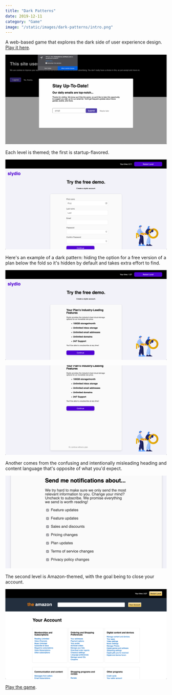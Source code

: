 ```yaml
---
title: "Dark Patterns"
date: 2019-12-11
category: "Game"
image: "/static/images/dark-patterns/intro.png"
---
```


A web-based game that explores the dark side of user experience design. [Play it here](https://darkpatterns.rainflame.com).

![](/static/images/dark-patterns/intro.png)

Each level is themed; the first is startup-flavored.

![](/static/images/dark-patterns/slydio.png)

Here's an example of a dark pattern: hiding the option for a free version of a plan below the fold so it's hidden by default and takes extra effort to find.

![](/static/images/dark-patterns/plan1.png)

![](/static/images/dark-patterns/plan2.png)

Another comes from the confusing and intentionally misleading heading and content language that's opposite of what you'd expect.

![](/static/images/dark-patterns/sub.png)

The second level is Amazon-themed, with the goal being to close your account.

![](/static/images/dark-patterns/amazon.png)

[Play the game](https://darkpatterns.rainflame.com).
